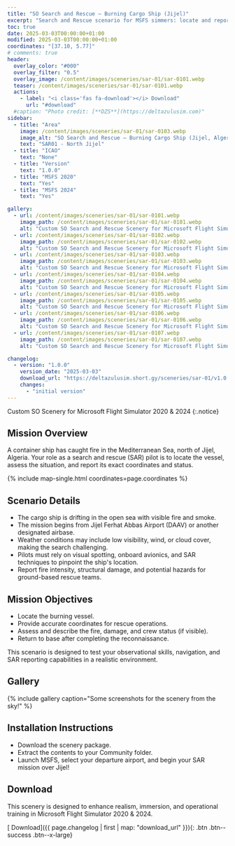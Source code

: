 ```yaml
---
title: "SO Search and Rescue – Burning Cargo Ship (Jijel)"
excerpt: "Search and Rescue scenario for MSFS simmers: locate and report a burning container ship adrift north of Jijel, Algeria."
toc: true
date: 2025-03-03T00:00:00+01:00
modified: 2025-03-03T00:00:00+01:00
coordinates: "[37.10, 5.77]"
# comments: true
header:
  overlay_color: "#000"
  overlay_filter: "0.5"
  overlay_image: /content/images/sceneries/sar-01/sar-0101.webp
  teaser: /content/images/sceneries/sar-01/sar-0101.webp
  actions:
    - label: "<i class='fas fa-download'></i> Download"
      url: "#download"
  #caption: "Photo credit: [**DZS**](https://deltazulusim.com)"
sidebar:
  - title: "Area"
    image: /content/images/sceneries/sar-01/sar-0103.webp
    image_alt: "SO Search and Rescue – Burning Cargo Ship (Jijel, Algeria)"
    text: "SAR01 - North Jijel"
  - title: "ICAO"
    text: "None"
  - title: "Version"
    text: "1.0.0"
  - title: "MSFS 2020"
    text: "Yes"
  - title: "MSFS 2024"
    text: "Yes"

gallery:
  - url: /content/images/sceneries/sar-01/sar-0101.webp
    image_path: /content/images/sceneries/sar-01/sar-0101.webp
    alt: "Custom SO Search and Rescue Scenery for Microsoft Flight Simulator 2020 & 2024"
  - url: /content/images/sceneries/sar-01/sar-0102.webp
    image_path: /content/images/sceneries/sar-01/sar-0102.webp
    alt: "Custom SO Search and Rescue Scenery for Microsoft Flight Simulator 2020 & 2024"
  - url: /content/images/sceneries/sar-01/sar-0103.webp
    image_path: /content/images/sceneries/sar-01/sar-0103.webp
    alt: "Custom SO Search and Rescue Scenery for Microsoft Flight Simulator 2020 & 2024"
  - url: /content/images/sceneries/sar-01/sar-0104.webp
    image_path: /content/images/sceneries/sar-01/sar-0104.webp
    alt: "Custom SO Search and Rescue Scenery for Microsoft Flight Simulator 2020 & 2024"
  - url: /content/images/sceneries/sar-01/sar-0105.webp
    image_path: /content/images/sceneries/sar-01/sar-0105.webp
    alt: "Custom SO Search and Rescue Scenery for Microsoft Flight Simulator 2020 & 2024"
  - url: /content/images/sceneries/sar-01/sar-0106.webp
    image_path: /content/images/sceneries/sar-01/sar-0106.webp
    alt: "Custom SO Search and Rescue Scenery for Microsoft Flight Simulator 2020 & 2024"
  - url: /content/images/sceneries/sar-01/sar-0107.webp
    image_path: /content/images/sceneries/sar-01/sar-0107.webp
    alt: "Custom SO Search and Rescue Scenery for Microsoft Flight Simulator 2020 & 2024"

changelog:
  - version: "1.0.0"
    version_date: "2025-03-03"
    download_url: "https://deltazulusim.short.gy/sceneries/sar-01/v1.0.0"
    changes:
      - "initial version"
---
```


Custom SO Scenery for Microsoft Flight Simulator 2020 & 2024
{:.notice}

## Mission Overview

A container ship has caught fire in the Mediterranean Sea, north of Jijel, Algeria. Your role as a search and rescue (SAR) pilot is to locate the vessel, assess the situation, and report its exact coordinates and status.


{% include map-single.html coordinates=page.coordinates %}


## Scenario Details

- The cargo ship is drifting in the open sea with visible fire and smoke.
- The mission begins from Jijel Ferhat Abbas Airport (DAAV) or another designated airbase.
- Weather conditions may include low visibility, wind, or cloud cover, making the search challenging.
- Pilots must rely on visual spotting, onboard avionics, and SAR techniques to pinpoint the ship's location.
- Report fire intensity, structural damage, and potential hazards for ground-based rescue teams.

## Mission Objectives
- Locate the burning vessel.
- Provide accurate coordinates for rescue operations.
- Assess and describe the fire, damage, and crew status (if visible).
- Return to base after completing the reconnaissance.

This scenario is designed to test your observational skills, navigation, and SAR reporting capabilities in a realistic environment.

## Gallery 
{% include gallery caption="Some screenshots for the scenery from the sky!" %}

## Installation Instructions
- Download the scenery package.
- Extract the contents to your Community folder.
- Launch MSFS, select your departure airport, and begin your SAR mission over Jijel!

## Download
This scenery is designed to enhance realism, immersion, and operational training in Microsoft Flight Simulator 2020 & 2024.

[<i class='fas fa-download'></i> Download]({{ page.changelog | first | map: "download_url" }}){: .btn .btn--success .btn--x-large}
